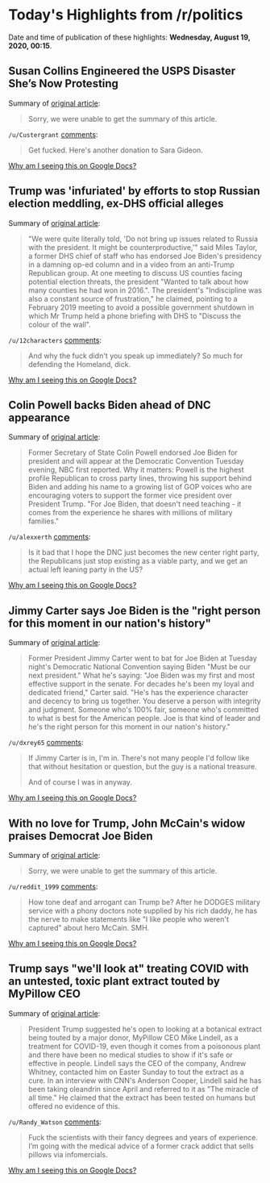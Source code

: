 # Today's Highlights from /r/politics

Date and time of publication of these highlights: **Wednesday, August 19, 2020, 00:15**.

## Susan Collins Engineered the USPS Disaster She’s Now Protesting

Summary of [original article](https://washingtonmonthly.com/2020/08/18/susan-collins-engineered-the-usps-disaster-shes-now-protesting/):

> Sorry, we were unable to get the summary of this article.

`/u/Custergrant` [comments](https://www.reddit.com/r/politics/comments/iccsnr/susan_collins_engineered_the_usps_disaster_shes/):

> Get fucked. Here's another donation to Sara Gideon.

[Why am I seeing this on Google Docs?](https://docs.google.com/document/d/1Dc6We63vOXIZsc0op-Bt4abqkYjXzOigalQqFxmvvbM/edit?usp=sharing)

## Trump was 'infuriated' by efforts to stop Russian election meddling, ex-DHS official alleges

Summary of [original article](https://www.independent.co.uk/news/world/americas/us-politics/election-2020-russia-meddling-homeland-security-trump-miles-taylor-a9676926.html):

> "We were quite literally told, 'Do not bring up issues related to Russia with the president. It might be counterproductive,'" said Miles Taylor, a former DHS chief of staff who has endorsed Joe Biden's presidency in a damning op-ed column and in a video from an anti-Trump Republican group. At one meeting to discuss US counties facing potential election threats, the president "Wanted to talk about how many counties he had won in 2016.". The president's "Indiscipline was also a constant source of frustration," he claimed, pointing to a February 2019 meeting to avoid a possible government shutdown in which Mr Trump held a phone briefing with DHS to "Discuss the colour of the wall".

`/u/12characters` [comments](https://www.reddit.com/r/politics/comments/icdjf1/trump_was_infuriated_by_efforts_to_stop_russian/):

> And why the fuck didn't you speak up immediately? So much for defending the Homeland, dick.

[Why am I seeing this on Google Docs?](https://docs.google.com/document/d/1Dc6We63vOXIZsc0op-Bt4abqkYjXzOigalQqFxmvvbM/edit?usp=sharing)

## Colin Powell backs Biden ahead of DNC appearance

Summary of [original article](https://www.axios.com/colin-powell-endorse-biden-2020-c2e12496-242f-4b87-b3bf-2f5d925ccac5.html):

> Former Secretary of State Colin Powell endorsed Joe Biden for president and will appear at the Democratic Convention Tuesday evening, NBC first reported. Why it matters: Powell is the highest profile Republican to cross party lines, throwing his support behind Biden and adding his name to a growing list of GOP voices who are encouraging voters to support the former vice president over President Trump. "For Joe Biden, that doesn't need teaching - it comes from the experience he shares with millions of military families."

`/u/alexxerth` [comments](https://www.reddit.com/r/politics/comments/icd1b9/colin_powell_backs_biden_ahead_of_dnc_appearance/):

> Is it bad that I hope the DNC just becomes the new center right party, the Republicans just stop existing as a viable party, and we get an actual left leaning party in the US?

[Why am I seeing this on Google Docs?](https://docs.google.com/document/d/1Dc6We63vOXIZsc0op-Bt4abqkYjXzOigalQqFxmvvbM/edit?usp=sharing)

## Jimmy Carter says Joe Biden is the "right person for this moment in our nation's history"

Summary of [original article](https://www.axios.com/jimmy-carter-joe-biden-democratic-convention-39ba17fc-fd92-452e-8e7c-9ad713e4e758.html?utm_source=twitter&utm_medium=social&utm_campaign=onhrs):

> Former President Jimmy Carter went to bat for Joe Biden at Tuesday night's Democratic National Convention saying Biden "Must be our next president." What he's saying: "Joe Biden was my first and most effective support in the senate. For decades he's been my loyal and dedicated friend," Carter said. "He's has the experience character and decency to bring us together. You deserve a person with integrity and judgment. Someone who's 100% fair, someone who's committed to what is best for the American people. Joe is that kind of leader and he's the right person for this moment in our nation's history."

`/u/dxrey65` [comments](https://www.reddit.com/r/politics/comments/icefix/jimmy_carter_says_joe_biden_is_the_right_person/):

> If Jimmy Carter is in, I'm in. There's not many people I'd follow like that without hesitation or question, but the guy is a national treasure. 
> 
> And of course I was in anyway.

[Why am I seeing this on Google Docs?](https://docs.google.com/document/d/1Dc6We63vOXIZsc0op-Bt4abqkYjXzOigalQqFxmvvbM/edit?usp=sharing)

## With no love for Trump, John McCain's widow praises Democrat Joe Biden

Summary of [original article](https://www.reuters.com/article/us-usa-election-convention-mccain/with-no-love-for-trump-john-mccains-widow-praises-democrat-joe-biden-idUSKCN25F00H):

> Sorry, we were unable to get the summary of this article.

`/u/reddit_1999` [comments](https://www.reddit.com/r/politics/comments/icdune/with_no_love_for_trump_john_mccains_widow_praises/):

> How tone deaf and arrogant can Trump be? After he DODGES military service with a phony doctors note supplied by his rich daddy, he has the nerve to make statements like "I like people who weren't captured" about hero McCain. SMH.

[Why am I seeing this on Google Docs?](https://docs.google.com/document/d/1Dc6We63vOXIZsc0op-Bt4abqkYjXzOigalQqFxmvvbM/edit?usp=sharing)

## Trump says "we'll look at" treating COVID with an untested, toxic plant extract touted by MyPillow CEO

Summary of [original article](https://www.cbsnews.com/news/trump-oleandrin-covid-treatment-toxic-plant/):

> President Trump suggested he's open to looking at a botanical extract being touted by a major donor, MyPillow CEO Mike Lindell, as a treatment for COVID-19, even though it comes from a poisonous plant and there have been no medical studies to show if it's safe or effective in people. Lindell says the CEO of the company, Andrew Whitney, contacted him on Easter Sunday to tout the extract as a cure. In an interview with CNN's Anderson Cooper, Lindell said he has been taking oleandrin since April and referred to it as "The miracle of all time." He claimed that the extract has been tested on humans but offered no evidence of this.

`/u/Randy_Watson` [comments](https://www.reddit.com/r/politics/comments/icc8w4/trump_says_well_look_at_treating_covid_with_an/):

> Fuck the scientists with their fancy degrees and years of experience. I’m going with the medical advice of a former crack addict that sells pillows via infomercials.

[Why am I seeing this on Google Docs?](https://docs.google.com/document/d/1Dc6We63vOXIZsc0op-Bt4abqkYjXzOigalQqFxmvvbM/edit?usp=sharing)

